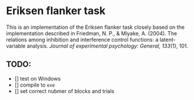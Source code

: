 # Eriksen flanker task

This is an implementation of the Eriksen flanker task closely based on the
implementation described in Friedman, N. P., & Miyake, A. (2004).
The relations among inhibition and interference control functions: a
latent-variable analysis. *Journal of experimental psychology: General,
133*(1), 101.

## TODO:

- [] test on Windows
- [] compile to `exe`
- [] set correct nubmer of blocks and trials
